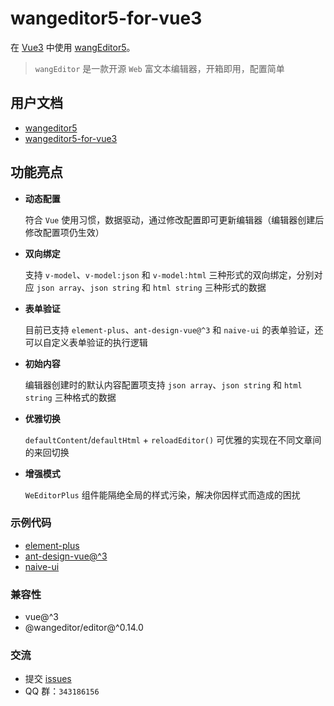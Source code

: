 # wangeditor5-for-vue3

在 [Vue3](https://v3.cn.vuejs.org/) 中使用 [wangEditor5](https://www.wangeditor.com/v5/)。

> `wangEditor` 是一款开源 `Web` 富文本编辑器，开箱即用，配置简单

## 用户文档

- [wangeditor5](https://www.wangeditor.com/v5/)
- [wangeditor5-for-vue3](https://clinfc.github.io/wangeditor5-for-vue3/)

## 功能亮点

- **动态配置**

  符合 `Vue` 使用习惯，数据驱动，通过修改配置即可更新编辑器（编辑器创建后修改配置项仍生效）

- **双向绑定**

  支持 `v-model`、`v-model:json` 和 `v-model:html` 三种形式的双向绑定，分别对应 `json array`、`json string` 和 `html string` 三种形式的数据

- **表单验证**

  目前已支持 `element-plus`、`ant-design-vue@^3` 和 `naive-ui` 的表单验证，还可以自定义表单验证的执行逻辑

- **初始内容**

  编辑器创建时的默认内容配置项支持 `json array`、`json string` 和 `html string` 三种格式的数据

- **优雅切换**

  `defaultContent`/`defaultHtml` + `reloadEditor()` 可优雅的实现在不同文章间的来回切换

- **增强模式**

  `WeEditorPlus` 组件能隔绝全局的样式污染，解决你因样式而造成的困扰

### 示例代码

- [element-plus](./example/element_plus)
- [ant-design-vue@^3](./example/ant_design)
- [naive-ui](./example/naive_ui)

### 兼容性

- vue@^3
- @wangeditor/editor@^0.14.0

### 交流

- 提交 [issues](https://github.com/clinfc/wangeditor5-for-vue3/issues)
- QQ 群：`343186156`
